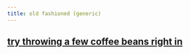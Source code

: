 ```yaml
---
title: old fashioned (generic)
---
```


## [try throwing a few coffee beans right in](https://punchdrink.com/articles/wake-up-your-old-fashioned-coffee-cocktail-recipe/)

